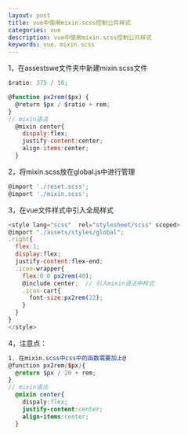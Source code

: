 ```yaml
---
layout: post
title: vue中使用mixin.scss控制公共样式
categories: vue
description: vue中使用mixin.scss控制公共样式
keywords: vue，mixin.scss
---
```


1，在assestswe文件夹中新建mixin.scss文件

```js
$ratio: 375 / 10;

@function px2rem($px) {
  @return $px / $ratio + rem;
}
// mixin语法
  @mixin center{
    dispaly:flex;
    justify-content:center;
    align-items:center;
  }
```

2，将mixin.scss放在global.js中进行管理

```js
@import './reset.scss';
@import './mixin.scss';
```

3，在vue文件样式中引入全局样式

```js
<style lang="scss"  rel="stylesheet/scss" scoped>
@import "./assets/styles/global";
.right{
  flex:1;
  display:flex;
  justify-content:flex-end;
  .icon-wrapper{
    flex:0 0 px2rem(40);
    @include center;  // 引入mixin语法中样式
    .icon-cart{
      font-size:px2rem(22);
    }
  }
}
</style>
```

4，注意点：

```scss
1, 在mixin.scss中css中的函数需要加上@
@function px2rem($px){
  @return $px / 20 + rem;
}
// mixin语法
  @mixin center{
    dispaly:flex;
    justify-content:center;
    align-items:center;
  }
```

